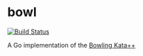 # bowl
[![Build Status](https://travis-ci.org/rosenhouse/bowl.svg?branch=master)](https://travis-ci.org/rosenhouse/bowl)

A Go implementation of the [Bowling Kata++](https://docs.google.com/a/pivotal.io/document/d/16Zont3c1qD1hcO7mlMqcaRHUdYBKxGDm88qRO59kebg/edit?usp=sharing)

